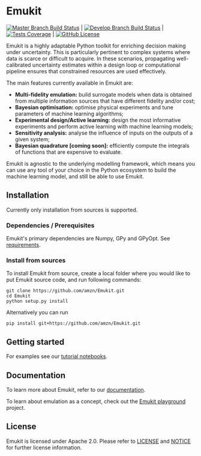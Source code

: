 # Emukit

[![Master Branch Build Status](https://travis-ci.org/amzn/emukit.svg?branch=master)](https://travis-ci.org/amzn/emukit) |
[![Develop Branch Build Status](https://travis-ci.org/amzn/emukit.svg?branch=develop)](https://travis-ci.org/amzn/emukit) |
[![Tests Coverage](https://codecov.io/gh/amzn/emukit/branch/master/graph/badge.svg)](https://codecov.io/gh/amzn/emukit) |
[![GitHub License](https://img.shields.io/github/license/amzn/emukit.svg)](https://github.com/amzn/emukit/blob/master/LICENSE)

Emukit is a highly adaptable Python toolkit for enriching decision making under uncertainty. This is particularly pertinent to complex systems where data is scarce or difficult to acquire. In these scenarios, propagating well-calibrated uncertainty estimates within a design loop or computational pipeline ensures that constrained resources are used effectively.

The main features currently available in Emukit are:

* **Multi-fidelity emulation:** build surrogate models when data is obtained from multiple information sources that have different fidelity and/or cost;
* **Bayesian optimisation:** optimise physical experiments and tune parameters of machine learning algorithms;
* **Experimental design/Active learning:** design the most informative experiments and perform active learning with machine learning models;
* **Sensitivity analysis:** analyse the influence of inputs on the outputs of a given system;
* **Bayesian quadrature [coming soon]:** efficiently compute the integrals of functions that are expensive to evaluate.

Emukit is agnostic to the underlying modelling framework, which means you can use any tool of your choice in the Python ecosystem to build the machine learning model, and still be able to use Emukit.

## Installation

Currently only installation from sources is supported.

### Dependencies / Prerequisites
Emukit's primary dependencies are Numpy, GPy and GPyOpt.
See [requirements](requirements/requirements.txt).

### Install from sources
To install Emukit from source, create a local folder where you would like to put Emukit source code, and run following commands:
```
git clone https://github.com/amzn/Emukit.git
cd Emukit
python setup.py install
```

Alternatively you can run
```
pip install git+https://github.com/amzn/Emukit.git
```

## Getting started
For examples see our [tutorial notebooks](notebooks).

## Documentation
To learn more about Emukit, refer to our [documentation](https://emukit.readthedocs.io).

To learn about emulation as a concept, check out the [Emukit playground](https://github.com/amzn/Emukit-playground) project.

## License

Emukit is licensed under Apache 2.0. Please refer to [LICENSE](LICENSE) and [NOTICE](NOTICE) for further license information.